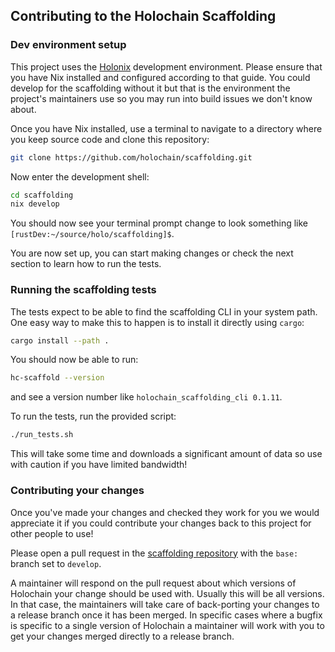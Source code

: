 ## Contributing to the Holochain Scaffolding

### Dev environment setup

This project uses the [Holonix](https://developer.holochain.org/get-started/install-advanced/) development environment. Please ensure that you have Nix installed and configured according to that guide. You could develop for the scaffolding without it but that is the environment the project's maintainers use so you may run into build issues we don't know about.

Once you have Nix installed, use a terminal to navigate to a directory where you keep source code and clone this repository:

```bash
git clone https://github.com/holochain/scaffolding.git
```

Now enter the development shell:

```bash
cd scaffolding
nix develop
```

You should now see your terminal prompt change to look something like `[rustDev:~/source/holo/scaffolding]$`.

You are now set up, you can start making changes or check the next section to learn how to run the tests.

### Running the scaffolding tests

The tests expect to be able to find the scaffolding CLI in your system path. One easy way to make this to happen is to install it directly using `cargo`:

```bash
cargo install --path .
```

You should now be able to run:

```bash
hc-scaffold --version
```

and see a version number like `holochain_scaffolding_cli 0.1.11`.

To run the tests, run the provided script:

```bash
./run_tests.sh
```

This will take some time and downloads a significant amount of data so use with caution if you have limited bandwidth!

### Contributing your changes

Once you've made your changes and checked they work for you we would appreciate it if you could contribute your changes back to this project for other people to use!

Please open a pull request in the [scaffolding repository](https://github.com/holochain/scaffolding/compare) with the `base:` branch set to `develop`.

A maintainer will respond on the pull request about which versions of Holochain your change should be used with. Usually this will be all versions. In that case, the maintainers will take care of back-porting your changes to a release branch once it has been merged. In specific cases where a bugfix is specific to a single version of Holochain a maintainer will work with you to get your changes merged directly to a release branch.
